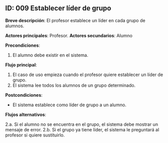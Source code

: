 ## ID: 009 Establecer líder de grupo

**Breve descripción**: El profesor establece un líder en cada grupo de alumnos.

**Actores principales**: Profesor.
**Actores secundarios**: Alumno

**Precondiciones**:

1. El alumno debe existir en el sistema.

**Flujo principal**:

1. El caso de uso empieza cuando el profesor quiere establecer un líder de grupo.
2. El sistema lee todos los alumnos de un grupo determinado.

**Postcondiciones**:

- El sistema establece como líder de grupo a un alumno.

**Flujos alternativos**:

2.a. Si el alumno no se encuentra en el grupo, el sistema debe mostrar un mensaje de error.
2.b. Si el grupo ya tiene líder, el sistema le preguntará al profesor si quiere sustituirlo.